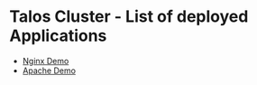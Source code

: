 # Talos Cluster - List of deployed Applications

<!-- REMOVE -->
<!-- components/talos-cluster/manifests/apps/cluster-bookmarks/cluster-bookmarks.yaml -->

<!-- ! Can I auto-generate this page? -->

- [Nginx Demo](http://talos-cp.fritz.box:30081)
- [Apache Demo](http://talos-cp.fritz.box:30082)
